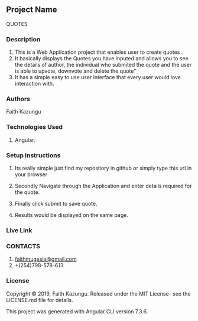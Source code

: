 ## Project Name
QUOTES

### Description
1. This is a Web Application project that enables user to create quotes .
2. It basically displays the Quotes you have inputed and allows you to see the details of author, the individual who submited the quote and the user is able to upvote, downvote and delete the quote"
3. It has a simple easy to use user interface that every user would love interaction with.  

### Authors
Faith Kazungu

### Technologies Used
1. Angular.

### Setup instructions
1. Its really simple just find my repository in github or simply type this url in your browser 

2. Secondly Navigate through the Application and enter details required for the quote.
3. Finally click submit to save quote.
4. Results would be displayed on the same page.
### Live Link


### CONTACTS
1. faithmugesia@gmail.com
2. +(254)798-578-613

### License
Copyright © 2019, Faith Kazungu. Released under the MIT License- see the LICENSE.md file for details.

This project was generated with Angular CLI version 7.3.6.

